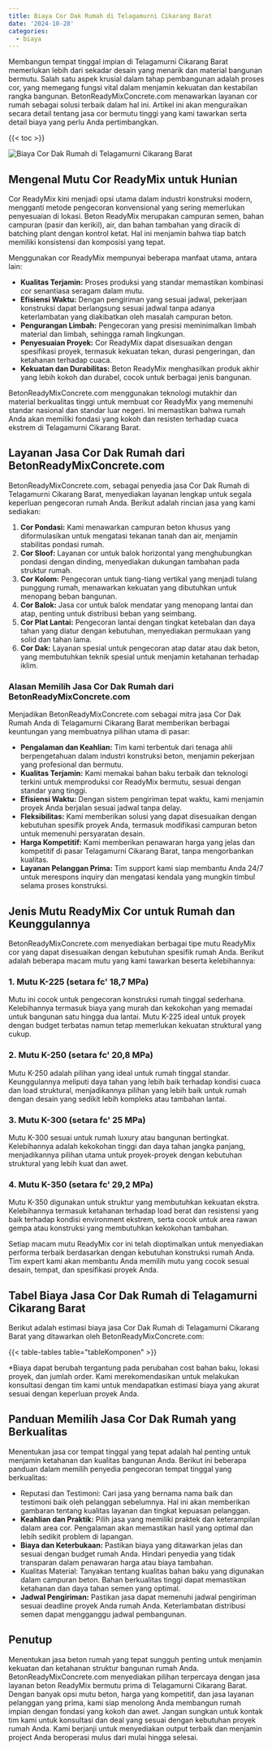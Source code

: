 ```yaml
---
title: Biaya Cor Dak Rumah di Telagamurni Cikarang Barat
date: '2024-10-28'
categories:
  - biaya
---
```


Membangun tempat tinggal impian di Telagamurni Cikarang Barat memerlukan lebih dari sekadar desain yang menarik dan material bangunan bermutu. Salah satu aspek krusial dalam tahap pembangunan adalah proses cor, yang memegang fungsi vital dalam menjamin kekuatan dan kestabilan rangka bangunan. BetonReadyMixConcrete.com menawarkan layanan cor rumah sebagai solusi terbaik dalam hal ini. Artikel ini akan menguraikan secara detail tentang jasa cor bermutu tinggi yang kami tawarkan serta detail biaya yang perlu Anda pertimbangkan.

{{< toc >}}

![Biaya Cor Dak Rumah di Telagamurni Cikarang Barat](https://betoncor8.github.io/cor/harga-beton-readymix-concrete%20(43).png)

## Mengenal Mutu Cor ReadyMix untuk Hunian

Cor ReadyMix kini menjadi opsi utama dalam industri konstruksi modern, mengganti metode pengecoran konvensional yang sering memerlukan penyesuaian di lokasi. Beton ReadyMix merupakan campuran semen, bahan campuran (pasir dan kerikil), air, dan bahan tambahan yang diracik di batching plant dengan kontrol ketat. Hal ini menjamin bahwa tiap batch memiliki konsistensi dan komposisi yang tepat.

Menggunakan cor ReadyMix mempunyai beberapa manfaat utama, antara lain:

- **Kualitas Terjamin:** Proses produksi yang standar memastikan kombinasi cor senantiasa seragam dalam mutu.
- **Efisiensi Waktu:** Dengan pengiriman yang sesuai jadwal, pekerjaan konstruksi dapat berlangsung sesuai jadwal tanpa adanya keterlambatan yang diakibatkan oleh masalah campuran beton.
- **Pengurangan Limbah:** Pengecoran yang presisi meminimalkan limbah material dan limbah, sehingga ramah lingkungan.
- **Penyesuaian Proyek:** Cor ReadyMix dapat disesuaikan dengan spesifikasi proyek, termasuk kekuatan tekan, durasi pengeringan, dan ketahanan terhadap cuaca.
- **Kekuatan dan Durabilitas:** Beton ReadyMix menghasilkan produk akhir yang lebih kokoh dan durabel, cocok untuk berbagai jenis bangunan.

BetonReadyMixConcrete.com menggunakan teknologi mutakhir dan material berkualitas tinggi untuk membuat cor ReadyMix yang memenuhi standar nasional dan standar luar negeri. Ini memastikan bahwa rumah Anda akan memiliki fondasi yang kokoh dan resisten terhadap cuaca ekstrem di Telagamurni Cikarang Barat.

## Layanan Jasa Cor Dak Rumah dari BetonReadyMixConcrete.com

BetonReadyMixConcrete.com, sebagai penyedia jasa Cor Dak Rumah di Telagamurni Cikarang Barat, menyediakan layanan lengkap untuk segala keperluan pengecoran rumah Anda. Berikut adalah rincian jasa yang kami sediakan:

1. **Cor Pondasi:** Kami menawarkan campuran beton khusus yang diformulasikan untuk mengatasi tekanan tanah dan air, menjamin stabilitas pondasi rumah.
2. **Cor Sloof:** Layanan cor untuk balok horizontal yang menghubungkan pondasi dengan dinding, menyediakan dukungan tambahan pada struktur rumah.
3. **Cor Kolom:** Pengecoran untuk tiang-tiang vertikal yang menjadi tulang punggung rumah, menawarkan kekuatan yang dibutuhkan untuk menopang beban bangunan.
4. **Cor Balok:** Jasa cor untuk balok mendatar yang menopang lantai dan atap, penting untuk distribusi beban yang seimbang.
5. **Cor Plat Lantai:** Pengecoran lantai dengan tingkat ketebalan dan daya tahan yang diatur dengan kebutuhan, menyediakan permukaan yang solid dan tahan lama.
6. **Cor Dak:** Layanan spesial untuk pengecoran atap datar atau dak beton, yang membutuhkan teknik spesial untuk menjamin ketahanan terhadap iklim.

### Alasan Memilih Jasa Cor Dak Rumah dari BetonReadyMixConcrete.com

Menjadikan BetonReadyMixConcrete.com sebagai mitra jasa Cor Dak Rumah Anda di Telagamurni Cikarang Barat memberikan berbagai keuntungan yang membuatnya pilihan utama di pasar:

- **Pengalaman dan Keahlian:** Tim kami terbentuk dari tenaga ahli berpengetahuan dalam industri konstruksi beton, menjamin pekerjaan yang profesional dan bermutu.
- **Kualitas Terjamin:** Kami memakai bahan baku terbaik dan teknologi terkini untuk memproduksi cor ReadyMix bermutu, sesuai dengan standar yang tinggi.
- **Efisiensi Waktu:** Dengan sistem pengiriman tepat waktu, kami menjamin proyek Anda berjalan sesuai jadwal tanpa delay.
- **Fleksibilitas:** Kami memberikan solusi yang dapat disesuaikan dengan kebutuhan spesifik proyek Anda, termasuk modifikasi campuran beton untuk memenuhi persyaratan desain.
- **Harga Kompetitif:** Kami memberikan penawaran harga yang jelas dan kompetitif di pasar Telagamurni Cikarang Barat, tanpa mengorbankan kualitas.
- **Layanan Pelanggan Prima:** Tim support kami siap membantu Anda 24/7 untuk merespons inquiry dan mengatasi kendala yang mungkin timbul selama proses konstruksi.

## Jenis Mutu ReadyMix Cor untuk Rumah dan Keunggulannya

BetonReadyMixConcrete.com menyediakan berbagai tipe mutu ReadyMix cor yang dapat disesuaikan dengan kebutuhan spesifik rumah Anda. Berikut adalah beberapa macam mutu yang kami tawarkan beserta kelebihannya:

### 1\. Mutu K-225 (setara fc' 18,7 MPa)

Mutu ini cocok untuk pengecoran konstruksi rumah tinggal sederhana. Kelebihannya termasuk biaya yang murah dan kekokohan yang memadai untuk bangunan satu hingga dua lantai. Mutu K-225 ideal untuk proyek dengan budget terbatas namun tetap memerlukan kekuatan struktural yang cukup.

### 2\. Mutu K-250 (setara fc' 20,8 MPa)

Mutu K-250 adalah pilihan yang ideal untuk rumah tinggal standar. Keunggulannya meliputi daya tahan yang lebih baik terhadap kondisi cuaca dan load struktural, menjadikannya pilihan yang lebih baik untuk rumah dengan desain yang sedikit lebih kompleks atau tambahan lantai.

### 3\. Mutu K-300 (setara fc' 25 MPa)

Mutu K-300 sesuai untuk rumah luxury atau bangunan bertingkat. Kelebihannya adalah kekokohan tinggi dan daya tahan jangka panjang, menjadikannya pilihan utama untuk proyek-proyek dengan kebutuhan struktural yang lebih kuat dan awet.

### 4\. Mutu K-350 (setara fc' 29,2 MPa)

Mutu K-350 digunakan untuk struktur yang membutuhkan kekuatan ekstra. Kelebihannya termasuk ketahanan terhadap load berat dan resistensi yang baik terhadap kondisi environment ekstrem, serta cocok untuk area rawan gempa atau konstruksi yang membutuhkan kekokohan tambahan.

Setiap macam mutu ReadyMix cor ini telah dioptimalkan untuk menyediakan performa terbaik berdasarkan dengan kebutuhan konstruksi rumah Anda. Tim expert kami akan membantu Anda memilih mutu yang cocok sesuai desain, tempat, dan spesifikasi proyek Anda.

## Tabel Biaya Jasa Cor Dak Rumah di Telagamurni Cikarang Barat

Berikut adalah estimasi biaya jasa Cor Dak Rumah di Telagamurni Cikarang Barat yang ditawarkan oleh BetonReadyMixConcrete.com:

{{< table-tables table="tableKomponen" >}}

\*Biaya dapat berubah tergantung pada perubahan cost bahan baku, lokasi proyek, dan jumlah order. Kami merekomendasikan untuk melakukan konsultasi dengan tim kami untuk mendapatkan estimasi biaya yang akurat sesuai dengan keperluan proyek Anda.

## Panduan Memilih Jasa Cor Dak Rumah yang Berkualitas

Menentukan jasa cor tempat tinggal yang tepat adalah hal penting untuk menjamin ketahanan dan kualitas bangunan Anda. Berikut ini beberapa panduan dalam memilih penyedia pengecoran tempat tinggal yang berkualitas:

- Reputasi dan Testimoni: Cari jasa yang bernama nama baik dan testimoni baik oleh pelanggan sebelumnya. Hal ini akan memberikan gambaran tentang kualitas layanan dan tingkat kepuasan pelanggan.
- **Keahlian dan Praktik:** Pilih jasa yang memiliki praktek dan keterampilan dalam area cor. Pengalaman akan memastikan hasil yang optimal dan lebih sedikit problem di lapangan.
- **Biaya dan Keterbukaan:** Pastikan biaya yang ditawarkan jelas dan sesuai dengan budget rumah Anda. Hindari penyedia yang tidak transparan dalam penawaran harga atau biaya tambahan.
- Kualitas Material: Tanyakan tentang kualitas bahan baku yang digunakan dalam campuran beton. Bahan berkualitas tinggi dapat memastikan ketahanan dan daya tahan semen yang optimal.
- **Jadwal Pengiriman:** Pastikan jasa dapat memenuhi jadwal pengiriman sesuai deadline proyek Anda rumah Anda. Keterlambatan distribusi semen dapat mengganggu jadwal pembangunan.

## Penutup

Menentukan jasa beton rumah yang tepat sungguh penting untuk menjamin kekuatan dan ketahanan struktur bangunan rumah Anda. BetonReadyMixConcrete.com menyediakan pilihan terpercaya dengan jasa layanan beton ReadyMix bermutu prima di Telagamurni Cikarang Barat. Dengan banyak opsi mutu beton, harga yang kompetitif, dan jasa layanan pelanggan yang prima, kami siap menolong Anda membangun rumah impian dengan fondasi yang kokoh dan awet. Jangan sungkan untuk kontak tim kami untuk konsultasi dan deal yang sesuai dengan kebutuhan proyek rumah Anda. Kami berjanji untuk menyediakan output terbaik dan menjamin project Anda beroperasi mulus dari mulai hingga selesai.
